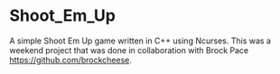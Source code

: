 # Shoot_Em_Up

A simple Shoot Em Up game written in C++ using Ncurses. This was a weekend project that was done in collaboration with Brock Pace https://github.com/brockcheese. 

